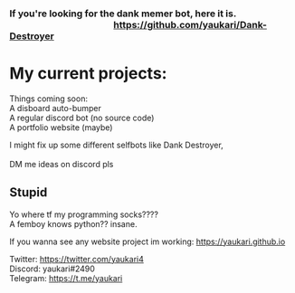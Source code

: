### If you're looking for the dank memer bot, here it is.                  https://github.com/yaukari/Dank-Destroyer

# My current projects:
Things coming soon:                                    
A disboard auto-bumper                  
A regular discord bot (no source code)                  
A portfolio website (maybe)                  

I might fix up some different selfbots like Dank Destroyer,                  
DM me ideas on discord pls

## Stupid

Yo where tf my programming socks????                     
A femboy knows python?? insane.	

If you wanna see any website project im working:
https://yaukari.github.io

Twitter: https://twitter.com/yaukari4                     
Discord: yaukari#2490                     
Telegram: https://t.me/yaukari
